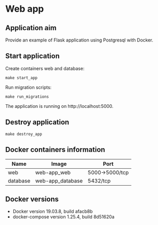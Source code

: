 # Web app

## Application aim

Provide an example of Flask application using Postgresql with Docker.

## Start application

Create containers web and database:
```
make start_app
```

Run migration scripts:
```
make run_migrations
```

The application is running on http://localhost:5000.

## Destroy application

```
make destroy_app
```

## Docker containers information

| Name  |Image  |Port   |
|---|---|---|
|web    |web-app_web |5000->5000/tcp |
|database   |web-app_database       |5432/tcp |

## Docker versions

* Docker version 19.03.8, build afacb8b
* docker-compose version 1.25.4, build 8d51620a
